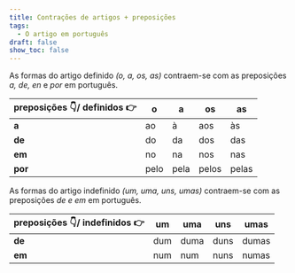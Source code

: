 ```yaml
---
title: Contrações de artigos + preposições
tags:
  - O artigo em português
draft: false
show_toc: false
---
```

As formas do artigo definido *(o, a, os, as)* contraem-se com as preposições *a, de, en* e *por* em português.

| preposições 👇/ definidos 👉  | o    | a    | os    | as    |
| -------------------------      | ---- | ---- | ----- | ----- |
| **a**                          | ao   | à    | aos   | às    |
| **de**                         | do   | da   | dos   | das   |
| **em**                         | no   | na   | nos   | nas   |
| **por**                        | pelo | pela | pelos | pelas |



As formas do artigo indefinido *(um, uma, uns, umas)* contraem-se com as preposições *de e em* em português.

| preposições 👇/ indefinidos 👉  | um   | uma  | uns   | umas  |
| ---------------------------      | ---- | ---- | ----- | ----- |
| **de**                           | dum  | duma | duns  | dumas |
| **em**                           | num  | num  | nuns  | numas |
